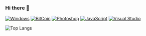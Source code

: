 ### Hi there 👋

[![Windows](https://badgen.net/badge/icon/windows?icon=windows&label)](https://microsoft.com/windows/)
[![BitCoin](https://badgen.net/badge/icon/bitcoin?icon=bitcoin&label)](https://bitcoin.org)
[![Photoshop](https://img.shields.io/badge/--31A8FF?logo=adobe%20photoshop&logoColor=000)](https://www.photoshop.com/)
[![JavaScript](https://img.shields.io/badge/--F7DF1E?logo=javascript&logoColor=000)](https://www.javascript.com/)
[![Visual Studio](https://img.shields.io/badge/--6C33AF?logo=visual%20studio)](https://visualstudio.microsoft.com/)


![Top Langs](https://github-readme-stats.vercel.app/api/top-langs/?username=indiedv&layout=compact&langs_count=10)




